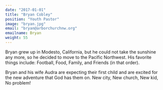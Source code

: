 ```yaml
---
date: "2017-01-01"
title: "Bryan Cobley"
position: "Youth Pastor"
image: "bryan.jpg"
email: "bryan@arborchurchnw.org"
emailname: Bryan
weight: 55
---
```


Bryan grew up in Modesto, California, but he could not take the sunshine any more, so he decided to move to the Pacific Northwest. His favorite things include: Football, Food, Family, and Friends (in that order). 

Bryan and his wife Audra are expecting their first child and are excited for the new adventure that God has them on. New city, New church, New kid, No problem!

